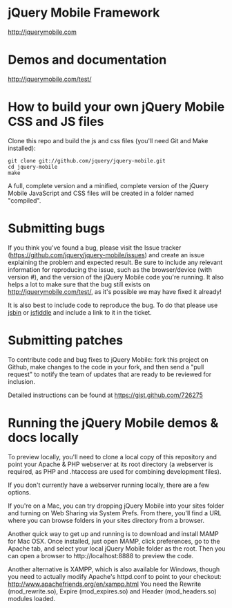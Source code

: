 jQuery Mobile Framework
=====
http://jquerymobile.com


Demos and documentation
===================================
http://jquerymobile.com/test/


How to build your own jQuery Mobile CSS and JS files
===================================

Clone this repo and build the js and css files (you'll need Git and Make installed):

    git clone git://github.com/jquery/jquery-mobile.git
    cd jquery-mobile
    make

A full, complete version and a minified, complete version of the jQuery Mobile JavaScript and CSS files will be created in a folder named "compiled".


Submitting bugs
===================================

If you think you've found a bug, please visit the Issue tracker (https://github.com/jquery/jquery-mobile/issues) and create an issue explaining the problem and expected result. Be sure to include any relevant information for reproducing the issue, such as the browser/device (with version #), and the version of the jQuery Mobile code you're running. It also helps a lot to make sure that the bug still exists on http://jquerymobile.com/test/, as it's possible we may have fixed it already! 

It is also best to include code to reproduce the bug. To do that please use [jsbin](http://jsbin.com) or [jsfiddle](http://jsfiddle.net) and include a link to it in the ticket.


Submitting patches
===================================

To contribute code and bug fixes to jQuery Mobile: fork this project on Github, make changes to the code in your fork, and then send a 
"pull request" to notify the team of updates that are ready to be reviewed for inclusion.

Detailed instructions can be found at https://gist.github.com/726275


Running the jQuery Mobile demos & docs locally
===================================

To preview locally, you'll need to clone a local copy of this repository and point your Apache & PHP webserver at its root directory (a webserver is required, as PHP and .htaccess are used for combining development files).

If you don't currently have a webserver running locally, there are a few options. 

If you're on a Mac, you can try dropping jQuery Mobile into your sites folder and turning on Web Sharing via System Prefs. From there, you'll find a URL where you can browse folders in your sites directory from a browser.

Another quick way to get up and running is to download and install MAMP for Mac OSX. Once installed, just open MAMP, click preferences, go to the Apache tab, and select your local jQuery Mobile folder as the root. Then you can open a browser to http://localhost:8888 to preview the code.

Another alternative is XAMPP, which is also available for Windows, though you need to actually modify Apache's httpd.conf to point to your checkout: http://www.apachefriends.org/en/xampp.html
You need the Rewrite (mod_rewrite.so), Expire (mod_expires.so) and Header (mod_headers.so) modules loaded.
